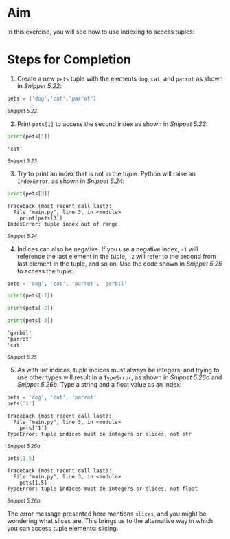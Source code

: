 <!--practice -->

# Aim

In this exercise, you will see how to use indexing to access tuples:

# Steps for Completion

1. Create a new `pets` tuple with the elements `dog`, `cat`, and `parrot` as shown in _Snippet 5.22_:

```python
pets = ('dog','cat','parrot')
```

<sup>_Snippet 5.22_</sup>

2. Print `pets[1]` to access the second index as shown in _Snippet 5.23_:

```python
print(pets[1])
```

```
'cat'
```

<sup>_Snippet 5.23_</sup>

3. Try to print an index that is not in the tuple. Python will raise an `IndexError`, as shown in _Snippet 5.24_:

```python
print(pets[3])
```

```
Traceback (most recent call last):
  File "main.py", line 3, in <module>
    print(pets[3])
IndexError: tuple index out of range
```

<sup>_Snippet 5.24_</sup>

4. Indices can also be negative. If you use a negative index, `-1` will reference the last element in the tuple, `-2` will refer to the second from last element in the tuple, and so on. Use the code shown in _Snippet 5.25_ to access the tuple:

```python
pets = 'dog', 'cat', 'parrot', 'gerbil'

print(pets[-1])

print(pets[-2])

print(pets[-3])
```

```
'gerbil'
'parrot'
'cat'
```

<sup>_Snippet 5.25_</sup>

5. As with list indices, tuple indices must always be integers, and trying to use other types will result in a `TypeError`, as shown in _Snippet 5.26a_ and _Snippet 5.26b_. Type a string and a float value as an index:

```python
pets = 'dog', 'cat', 'parrot'
pets['1']
```

```
Traceback (most recent call last):
  File "main.py", line 3, in <module>
    pets['1']
TypeError: tuple indices must be integers or slices, not str
```

<sup>_Snippet 5.26a_</sup>

```python
pets[1.5]
```

```
Traceback (most recent call last):
  File "main.py", line 3, in <module>
    pets[1.5]
TypeError: tuple indices must be integers or slices, not float
```

<sup>_Snippet 5.26b_</sup>

The error message presented here mentions `slices`, and you might be wondering what slices are. This brings us to the alternative way in which you can access tuple elements: slicing.
